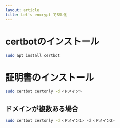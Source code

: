 ```yaml
---
layout: article
title: Let's encrypt でSSL化
---
```


# certbotのインストール

```sh
sudo apt install certbot
```

# 証明書のインストール

```sh
sudo certbot certonly -d <ドメイン>
```

## ドメインが複数ある場合

```sh
sudo certbot certonly -d <ドメイン1> -d <ドメイン2>
```
